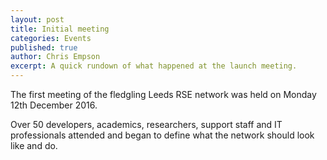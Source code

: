 ```yaml
---
layout: post
title: Initial meeting
categories: Events
published: true
author: Chris Empson
excerpt: A quick rundown of what happened at the launch meeting.
---
```

<p>
The first meeting of the fledgling Leeds RSE network was held on Monday 12th December 2016.
</p>
<p>
Over 50 developers, academics, researchers, support staff and IT professionals
attended and began to define what the network should look like and do.
</p>
